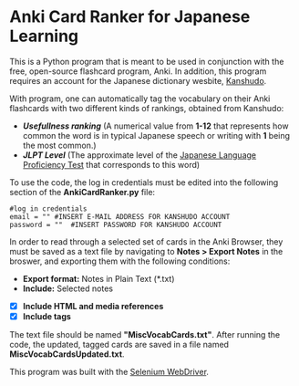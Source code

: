 # Anki Card Ranker for Japanese Learning

This is a Python program that is meant to be used in conjunction with the free, open-source flashcard program, Anki. In addition, this program requires an account for the Japanese dictionary wesbite, [Kanshudo](https://www.kanshudo.com/).

With program, one can automatically tag the vocabulary on their Anki flashcards with two different kinds of rankings, obtained from Kanshudo:
- ***Usefullness ranking*** (A numerical value from **1-12** that represents how common the word is in typical Japanese speech or writing with **1** being the most common.)
- ***JLPT Level*** (The approximate level of the [Japanese Language Proficiency Test](https://www.jlpt.jp/e/about/levelsummary.html#:~:text=The%20JLPT%20has%20five%20levels,most%20difficult%20level%20is%20N1.) that corresponds to this word)

To use the code, the log in credentials must be edited into the following section of the **AnkiCardRanker.py** file:
```
#log in credentials
email = "" #INSERT E-MAIL ADDRESS FOR KANSHUDO ACCOUNT
password = ""  #INSERT PASSWORD FOR KANSHUDO ACCOUNT
```

In order to read through a selected set of cards in the Anki Browser, they must be saved as a text file by navigating to **Notes > Export Notes** in the broswer, and exporting them with the following conditions:

- **Export format:** Notes in Plain Text (*.txt)
- **Include:** Selected notes
- [x] **Include HTML and media references**
- [x] **Include tags**

The text file should be named **"MiscVocabCards.txt"**. After running the code, the updated, tagged cards are saved in a file named **MiscVocabCardsUpdated.txt**. 

This program was built with the [Selenium WebDriver](https://www.selenium.dev/).
